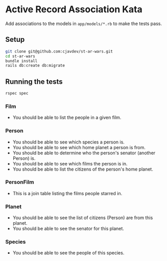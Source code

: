 # Active Record Association Kata

Add associations to the models in `app/models/*.rb` to make the tests
pass.

## Setup

```sh
git clone git@github.com:cjavdev/st-ar-wars.git
cd st-ar-wars
bundle install
rails db:create db:migrate
```

## Running the tests

```sh
rspec spec
```


### Film

- You should be able to list the people in a given film.

### Person

- You should be able to see which species a person is.
- You should be able to see which home planet a person is from.
- You should be able to determine who the person's senator (another Person) is.
- You should be able to see which films the person is in.
- You should be able to list the citizens of the person's home planet.

### PersonFilm

- This is a join table listing the films people starred in.

### Planet

- You should be able to see the list of citizens (Person) are from this planet.
- You should be able to see the senator for this planet.

### Species

- You should be able to see the people of this species.
